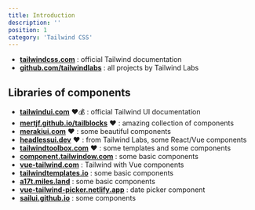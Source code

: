 ```yaml
---
title: Introduction
description: ''
position: 1
category: 'Tailwind CSS'
---
```


<!-- ## Introduction -->

- [**tailwindcss.com**](https://tailwindcss.com) : official Tailwind documentation
- [**github.com/tailwindlabs**](https://github.com/tailwindlabs) : all projects by Tailwind Labs

## Libraries of components

- [**tailwindui.com**](https://tailwindui.com/components) :heart:💰 : official Tailwind UI documentation
- [**mertjf.github.io/tailblocks**](https://mertjf.github.io/tailblocks/) :heart: : amazing collection of components
- [**merakiui.com**](https://merakiui.com) :heart: : some beautiful components
- [**headlessui.dev**](https://headlessui.dev) :heart: : from Tailwind Labs, some React/Vue components
- [**tailwindtoolbox.com**](https://www.tailwindtoolbox.com) :heart: : some templates and some components
- [**component.tailwindow.com**](https://component.tailwindow.com) : some basic components
- [**vue-tailwind.com**](https://vue-tailwind.com) : Tailwind with Vue components
- [**tailwindtemplates.io**](https://tailwindtemplates.io) : some basic components
- [**a17t.miles.land**](https://a17t.miles.land) : some basic components
- [**vue-tailwind-picker.netlify.app**](https://vue-tailwind-picker.netlify.app/) : date picker component
- [**sailui.github.io**](https://sailui.github.io/) : some components
